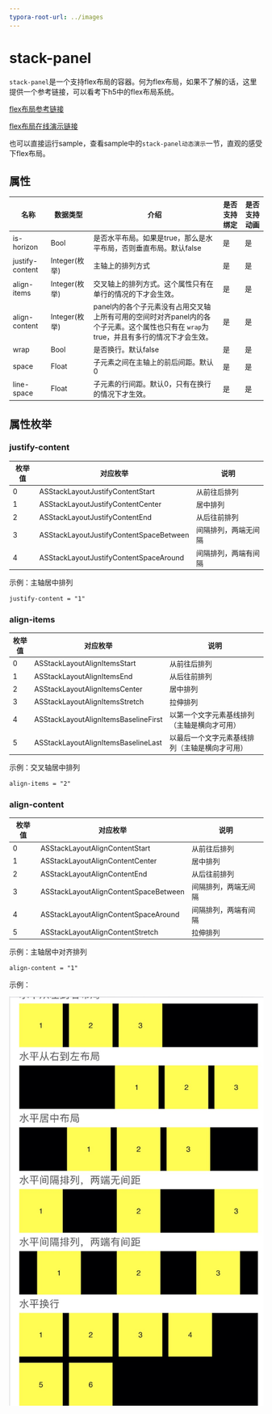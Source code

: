 ```yaml
---
typora-root-url: ../images
---
```


# stack-panel

`stack-panel`是一个支持flex布局的容器。何为flex布局，如果不了解的话，这里提供一个参考链接，可以看考下h5中的flex布局系统。

[flex布局参考链接](https://www.w3ctech.com/topic/2000)

[flex布局在线演示链接](http://www.css88.com/demo/flexbox-playground/)

也可以直接运行sample，查看sample中的`stack-panel动态演示`一节，直观的感受下flex布局。

## 属性

| 名称              | 数据类型        | 介绍                                       | 是否支持绑定 | 是否支持动画 |
| --------------- | ----------- | ---------------------------------------- | ------ | ------ |
| is-horizon      | Bool        | 是否水平布局。如果是true，那么是水平布局，否则垂直布局。默认false    | 是      | 是      |
| justify-content | Integer(枚举) | 主轴上的排列方式                                 | 是      | 是      |
| align-items     | Integer(枚举) | 交叉轴上的排列方式。这个属性只有在单行的情况的下才会生效。            | 是      | 是      |
| align-content   | Integer(枚举) | panel内的各个子元素没有占用交叉轴上所有可用的空间时对齐panel内的各个子元素。这个属性也只有在 `wrap`为true，并且有多行的情况下才会生效。 | 是      | 是      |
| wrap            | Bool        | 是否换行。默认false                             | 是      | 是      |
| space           | Float       | 子元素之间在主轴上的前后间距。默认0                       | 是      | 是      |
| line-space      | Float       | 子元素的行间距。默认0，只有在换行的情况下才生效。                | 是      | 是      |



## 属性枚举

###    justify-content

| 枚举值  | 对应枚举                                    | 说明         |
| ---- | --------------------------------------- | ---------- |
| 0    | ASStackLayoutJustifyContentStart        | 从前往后排列     |
| 1    | ASStackLayoutJustifyContentCenter       | 居中排列       |
| 2    | ASStackLayoutJustifyContentEnd          | 从后往前排列     |
| 3    | ASStackLayoutJustifyContentSpaceBetween | 间隔排列，两端无间隔 |
| 4    | ASStackLayoutJustifyContentSpaceAround  | 间隔排列，两端有间隔 |

示例：主轴居中排列

```xml
justify-content = "1"
```



### align-items

| 枚举值  | 对应枚举                                 | 说明                      |
| ---- | ------------------------------------ | ----------------------- |
| 0    | ASStackLayoutAlignItemsStart         | 从前往后排列                  |
| 1    | ASStackLayoutAlignItemsEnd           | 从后往前排列                  |
| 2    | ASStackLayoutAlignItemsCenter        | 居中排列                    |
| 3    | ASStackLayoutAlignItemsStretch       | 拉伸排列                    |
| 4    | ASStackLayoutAlignItemsBaselineFirst | 以第一个文字元素基线排列（主轴是横向才可用）  |
| 5    | ASStackLayoutAlignItemsBaselineLast  | 以最后一个文字元素基线排列（主轴是横向才可用） |

示例：交叉轴居中排列

```xml
align-items = "2"
```



### align-content

| 枚举值  | 对应枚举                                  | 说明         |
| ---- | ------------------------------------- | ---------- |
| 0    | ASStackLayoutAlignContentStart        | 从前往后排列     |
| 1    | ASStackLayoutAlignContentCenter       | 居中排列       |
| 2    | ASStackLayoutAlignContentEnd          | 从后往前排列     |
| 3    | ASStackLayoutAlignContentSpaceBetween | 间隔排列，两端无间隔 |
| 4    | ASStackLayoutAlignContentSpaceAround  | 间隔排列，两端有间隔 |
| 5    | ASStackLayoutAlignContentStretch      | 拉伸排列       |

示例：主轴居中对齐排列

```xml
align-content = "1"
```



示例：

![3](../images/3.jpg)